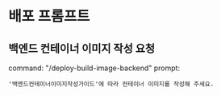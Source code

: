 # 배포 프롬프트

## 백엔드 컨테이너 이미지 작성 요청
command: "/deploy-build-image-backend"
prompt:
```  
'백엔드컨테이너이미지작성가이드'에 따라 컨테이너 이미지를 작성해 주세요. 
```